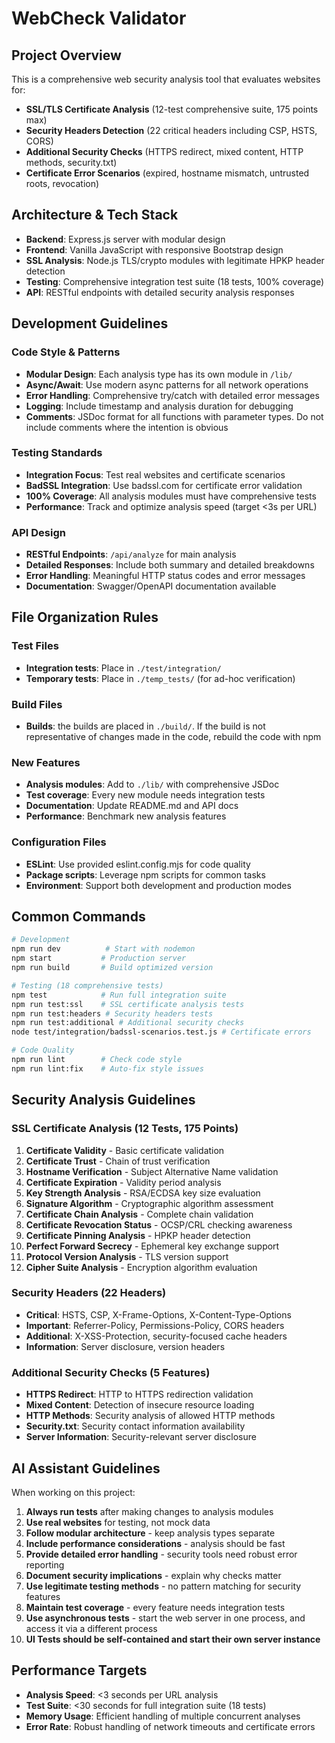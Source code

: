 <!-- Use this file to provide workspace-specific custom instructions to Copilot. For more details, visit [Copilot Customization](https://code.visualstudio.com/docs/copilot/copilot-customization#_use-a-githubcopilotinstructionsmd-file) -->

# WebCheck Validator

## Project Overview

This is a comprehensive web security analysis tool that evaluates websites for:
- **SSL/TLS Certificate Analysis** (12-test comprehensive suite, 175 points max)
- **Security Headers Detection** (22 critical headers including CSP, HSTS, CORS)
- **Additional Security Checks** (HTTPS redirect, mixed content, HTTP methods, security.txt)
- **Certificate Error Scenarios** (expired, hostname mismatch, untrusted roots, revocation)

## Architecture & Tech Stack

- **Backend**: Express.js server with modular design
- **Frontend**: Vanilla JavaScript with responsive Bootstrap design
- **SSL Analysis**: Node.js TLS/crypto modules with legitimate HPKP header detection
- **Testing**: Comprehensive integration test suite (18 tests, 100% coverage)
- **API**: RESTful endpoints with detailed security analysis responses

## Development Guidelines

### Code Style & Patterns
- **Modular Design**: Each analysis type has its own module in `/lib/`
- **Async/Await**: Use modern async patterns for all network operations
- **Error Handling**: Comprehensive try/catch with detailed error messages
- **Logging**: Include timestamp and analysis duration for debugging
- **Comments**: JSDoc format for all functions with parameter types. Do not include comments where the intention is obvious

### Testing Standards
- **Integration Focus**: Test real websites and certificate scenarios
- **BadSSL Integration**: Use badssl.com for certificate error validation
- **100% Coverage**: All analysis modules must have comprehensive tests
- **Performance**: Track and optimize analysis speed (target <3s per URL)

### API Design
- **RESTful Endpoints**: `/api/analyze` for main analysis
- **Detailed Responses**: Include both summary and detailed breakdowns
- **Error Handling**: Meaningful HTTP status codes and error messages
- **Documentation**: Swagger/OpenAPI documentation available

## File Organization Rules

### Test Files
- **Integration tests**: Place in `./test/integration/`
- **Temporary tests**: Place in `./temp_tests/` (for ad-hoc verification)

### Build Files
- **Builds**: the builds are placed in `./build/`. If the build is not representative of changes made in the code, rebuild the code with npm


### New Features
- **Analysis modules**: Add to `./lib/` with comprehensive JSDoc
- **Test coverage**: Every new module needs integration tests
- **Documentation**: Update README.md and API docs
- **Performance**: Benchmark new analysis features

### Configuration Files
- **ESLint**: Use provided eslint.config.mjs for code quality
- **Package scripts**: Leverage npm scripts for common tasks
- **Environment**: Support both development and production modes

## Common Commands

```bash
# Development
npm run dev          # Start with nodemon
npm start           # Production server
npm run build       # Build optimized version

# Testing (18 comprehensive tests)
npm test            # Run full integration suite
npm run test:ssl    # SSL certificate analysis tests
npm run test:headers # Security headers tests
npm run test:additional # Additional security checks
node test/integration/badssl-scenarios.test.js # Certificate errors

# Code Quality
npm run lint        # Check code style
npm run lint:fix    # Auto-fix style issues
```

## Security Analysis Guidelines

### SSL Certificate Analysis (12 Tests, 175 Points)
1. **Certificate Validity** - Basic certificate validation
2. **Certificate Trust** - Chain of trust verification
3. **Hostname Verification** - Subject Alternative Name validation
4. **Certificate Expiration** - Validity period analysis
5. **Key Strength Analysis** - RSA/ECDSA key size evaluation
6. **Signature Algorithm** - Cryptographic algorithm assessment
7. **Certificate Chain Analysis** - Complete chain validation
8. **Certificate Revocation Status** - OCSP/CRL checking awareness
9. **Certificate Pinning Analysis** - HPKP header detection
10. **Perfect Forward Secrecy** - Ephemeral key exchange support
11. **Protocol Version Analysis** - TLS version support
12. **Cipher Suite Analysis** - Encryption algorithm evaluation

### Security Headers (22 Headers)
- **Critical**: HSTS, CSP, X-Frame-Options, X-Content-Type-Options
- **Important**: Referrer-Policy, Permissions-Policy, CORS headers
- **Additional**: X-XSS-Protection, security-focused cache headers
- **Information**: Server disclosure, version headers

### Additional Security Checks (5 Features)
- **HTTPS Redirect**: HTTP to HTTPS redirection validation
- **Mixed Content**: Detection of insecure resource loading
- **HTTP Methods**: Security analysis of allowed HTTP methods
- **Security.txt**: Security contact information availability
- **Server Information**: Security-relevant server disclosure

## AI Assistant Guidelines

When working on this project:

1. **Always run tests** after making changes to analysis modules
2. **Use real websites** for testing, not mock data
3. **Follow modular architecture** - keep analysis types separate
4. **Include performance considerations** - analysis should be fast
5. **Provide detailed error handling** - security tools need robust error reporting
6. **Document security implications** - explain why checks matter
7. **Use legitimate testing methods** - no pattern matching for security features
8. **Maintain test coverage** - every feature needs integration tests
9. **Use asynchronous tests** - start the web server in one process, and access it via a different process
10. **UI Tests should be self-contained and start their own server instance**

## Performance Targets

- **Analysis Speed**: <3 seconds per URL analysis
- **Test Suite**: <30 seconds for full integration suite (18 tests)
- **Memory Usage**: Efficient handling of multiple concurrent analyses
- **Error Rate**: Robust handling of network timeouts and certificate errors